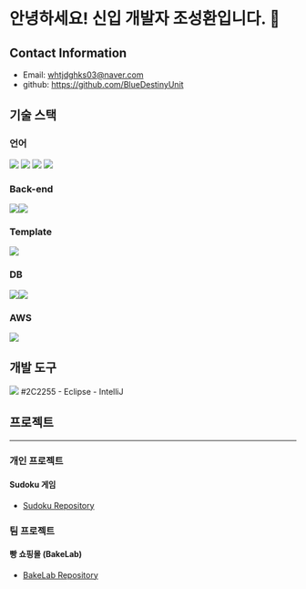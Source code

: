 # 안녕하세요! 신입 개발자 조성환입니다. 👋

## Contact Information
- Email: whtjdghks03@naver.com
- github: https://github.com/BlueDestinyUnit

## 기술 스택
### 언어
<img src="https://img.shields.io/badge/HTML5-E34F26?style=for-the-badge&logo=HTML5&logoColor=white"> <img src="https://img.shields.io/badge/CSS3-1572B6?style=for-the-badge&logo=CSS3&logoColor=white"> <img src="https://img.shields.io/badge/JavaScript-F7DF1E?style=for-the-badge&logo=JavaScript&logoColor=white"> <img src="https://img.shields.io/badge/java-007396?style=for-the-badge&logo=OpenJDK&logoColor=white">

### Back-end
<img src="https://img.shields.io/badge/Spring-6DB33F?style=for-the-badge&logo=Spring&logoColor=white"><img src="https://img.shields.io/badge/springboot-6DB33F?style=for-the-badge&logo=springboot&logoColor=white">

### Template
<img src="https://img.shields.io/badge/Thymeleaf-005F0F?style=for-the-badge&logo=Thymeleaf&logoColor=white">


### DB
<img src="https://img.shields.io/badge/Hibernate-59666C?style=for-the-badge&logo=Hibernate&logoColor=white"><img src="https://img.shields.io/badge/MySQL-4479A1?style=for-the-badge&logo=MySQL&logoColor=white">

### AWS
<img src="https://img.shields.io/badge/Amazon%20EC2-FF9900?style=for-the-badge&logo=Amazon%20EC2&logoColor=white">



## 개발 도구
<img src="https://img.shields.io/badge/eclipse%20ide-2C2255?style=for-the-badge&logo=Amazon%20EC2&logoColor=white">
#2C2255
- Eclipse
- IntelliJ

## 프로젝트
***
### 개인 프로젝트
#### Sudoku 게임
- [Sudoku Repository](https://github.com/BlueDestinyUnit/sudoku)

### 팀 프로젝트
#### 빵 쇼핑몰 (BakeLab)
- [BakeLab Repository](https://github.com/BlueDestinyUnit/BakeLab)



<!--
**BlueDestinyUnit/BlueDestinyUnit** is a ✨ _special_ ✨ repository because its `README.md` (this file) appears on your GitHub profile.

Here are some ideas to get you started:

- 🔭 I’m currently working on ...
- 🌱 I’m currently learning ...
- 👯 I’m looking to collaborate on ...
- 🤔 I’m looking for help with ...
- 💬 Ask me about ...
- 📫 How to reach me: ...
- 😄 Pronouns: ...
- ⚡ Fun fact: ...
-->
